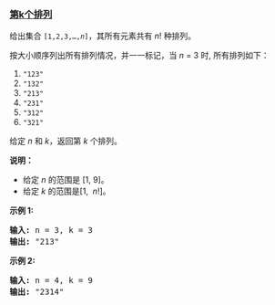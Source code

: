### [第k个排列](https://leetcode-cn.com/problems/permutation-sequence)

<p>给出集合&nbsp;<code>[1,2,3,&hellip;,<em>n</em>]</code>，其所有元素共有&nbsp;<em>n</em>! 种排列。</p>

<p>按大小顺序列出所有排列情况，并一一标记，当&nbsp;<em>n </em>= 3 时, 所有排列如下：</p>

<ol>
	<li><code>&quot;123&quot;</code></li>
	<li><code>&quot;132&quot;</code></li>
	<li><code>&quot;213&quot;</code></li>
	<li><code>&quot;231&quot;</code></li>
	<li><code>&quot;312&quot;</code></li>
	<li><code>&quot;321&quot;</code></li>
</ol>

<p>给定&nbsp;<em>n</em> 和&nbsp;<em>k</em>，返回第&nbsp;<em>k</em>&nbsp;个排列。</p>

<p><strong>说明：</strong></p>

<ul>
	<li>给定<em> n</em>&nbsp;的范围是 [1, 9]。</li>
	<li>给定 <em>k&nbsp;</em>的范围是[1, &nbsp;<em>n</em>!]。</li>
</ul>

<p><strong>示例&nbsp;1:</strong></p>

<pre><strong>输入:</strong> n = 3, k = 3
<strong>输出:</strong> &quot;213&quot;
</pre>

<p><strong>示例&nbsp;2:</strong></p>

<pre><strong>输入:</strong> n = 4, k = 9
<strong>输出:</strong> &quot;2314&quot;
</pre>
